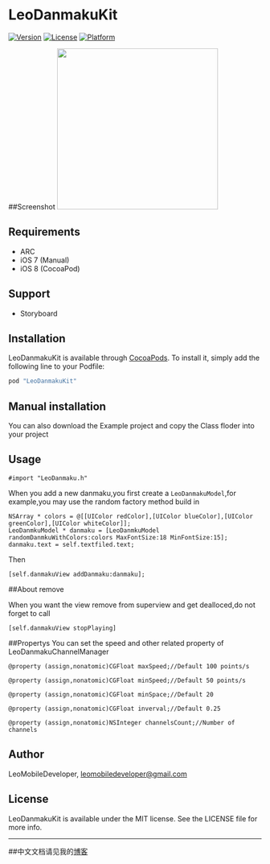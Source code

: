 # LeoDanmakuKit

[![Version](https://img.shields.io/cocoapods/v/LeoDanmakuKit.svg?style=flat)](http://cocoapods.org/pods/LeoDanmakuKit)
[![License](https://img.shields.io/cocoapods/l/LeoDanmakuKit.svg?style=flat)](http://cocoapods.org/pods/LeoDanmakuKit)
[![Platform](https://img.shields.io/cocoapods/p/LeoDanmakuKit.svg?style=flat)](http://cocoapods.org/pods/LeoDanmakuKit)

##Screenshot
 <img src="https://raw.github.com/LeoMobileDeveloper/LeoDanmakuKit/master/Screenshots/s1.png" width="320" />

## Requirements

- ARC
- iOS 7 (Manual)
- iOS 8 (CocoaPod)


## Support

- Storyboard

## Installation

LeoDanmakuKit is available through [CocoaPods](http://cocoapods.org). To install
it, simply add the following line to your Podfile:


```ruby
pod "LeoDanmakuKit"
```
## Manual installation

You can also download the Example project and copy the Class floder into your project

## Usage

```
#import "LeoDanmaku.h"

```

When you add a new danmaku,you first create a `LeoDanmakuModel`,for example,you may use the random factory method build in

```
NSArray * colors = @[[UIColor redColor],[UIColor blueColor],[UIColor greenColor],[UIColor whiteColor]];
LeoDanmkuModel * danmaku = [LeoDanmkuModel randomDanmkuWithColors:colors MaxFontSize:18 MinFontSize:15];
danmaku.text = self.textfiled.text;
```

Then

```
[self.danmakuView addDanmaku:danmaku];

```
##About remove 

When you want the view remove from superview and get dealloced,do not forget to call

```
[self.danmakuView stopPlaying]

```

##Propertys
You can set the speed and other related property of LeoDanmakuChannelManager

```
@property (assign,nonatomic)CGFloat maxSpeed;//Default 100 points/s

@property (assign,nonatomic)CGFloat minSpeed;//Default 50 points/s

@property (assign,nonatomic)CGFloat minSpace;//Default 20

@property (assign,nonatomic)CGFloat inverval;//Default 0.25

@property (assign,nonatomic)NSInteger channelsCount;//Number of channels
```

## Author

LeoMobileDeveloper, leomobiledeveloper@gmail.com

## License

LeoDanmakuKit is available under the MIT license. See the LICENSE file for more info.

------
##中文文档请见我的[博客](http://blog.csdn.net/hello_hwc/article/details/50382078)
